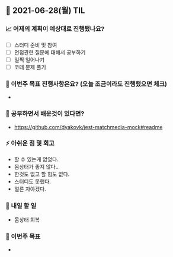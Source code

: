 ## 📆 2021-06-28(월) TIL

### 📈 어제의 계획이 예상대로 진행됐나요?
- [ ] 스터디 준비 및 참여
- [ ] 면접관련 질문에 대해서 공부하기
- [ ] 일찍 일어나기
- [ ] 코테 문제 풀기

### 🦄 이번주 목표 진행사항은요? (오늘 조금이라도 진행했으면 체크)
-

### 🤔 공부하면서 배운것이 있다면?
- https://github.com/dyakovk/jest-matchmedia-mock#readme

### ⚡ 아쉬운 점 및 회고
- 할 수 있는게 없었다.
- 몸상태가 좋지 않다..
- 한것도 없고 할 힘도 없다.
- 스터디도 못했다.
- 얼른 자야겠다.

### 🚀 내일 할 일
- 몸상태 회복

### 🎯 이번주 목표
- 
